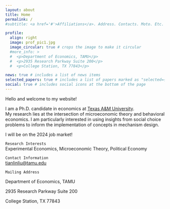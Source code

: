 ```yaml
---
layout: about
title: Home
permalink: /
#subtitle: <a href='#'>Affiliations</a>. Address. Contacts. Moto. Etc.

profile:
  align: right
  image: prof_pic1.jpg
  image_circular: true # crops the image to make it circular
  #more_info: >
  #  <p>Department of Economics, TAMU</p>
  #  <p>2935 Research Parkway Suite 200</p>
  #  <p>College Station, TX 77843</p>

news: true # includes a list of news items
selected_papers: true # includes a list of papers marked as "selected={true}"
social: true # includes social icons at the bottom of the page
---
```


Hello and welcome to my website!

I am a Ph.D. candidate in economics at [Texas A&M University](https://liberalarts.tamu.edu/economics/).  
My research lies at the intersection of microeconomic theory and behavioral economics. I am particularly interested in using insights from social choice problems to inform the implementation of concepts in mechanism design.

I will be on the 2024 job market!

`Research Interests`  
Experimental Economics, Microeconomic Theory, Political Economy

`Contact Information`  
[tianlinliu@tamu.edu](mailto:tianlinliu@tamu.edu)

`Mailing Address`  
<p>Department of Economics, TAMU</p>  
<p>2935 Research Parkway Suite 200</p>  
<p>College Station, TX 77843</p>

<!-- 
Write your biography here. Tell the world about yourself. Link to your favorite [subreddit](http://reddit.com). You can put a picture in, too. The code is already in, just name your picture `prof_pic.jpg` and put it in the `img/` folder.

Put your address / P.O. box / other info right below your picture. You can also disable any of these elements by editing `profile` property of the YAML header of your `_pages/about.md`. Edit `_bibliography/papers.bib` and Jekyll will render your [publications page](/al-folio/publications/) automatically.

Link to your social media connections, too. This theme is set up to use [Font Awesome icons](https://fontawesome.com/) and [Academicons](https://jpswalsh.github.io/academicons/), like the ones below. Add your Facebook, Twitter, LinkedIn, Google Scholar, or just disable all of them.
-->